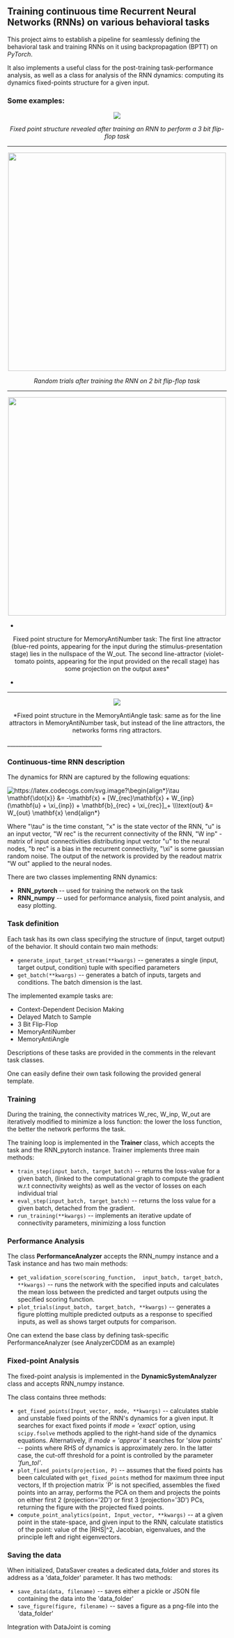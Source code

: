 ## Training continuous time Recurrent Neural Networks (RNNs) on various behavioral tasks

This project aims to establish a pipeline for seamlessly defining the behavioral task and training RNNs on it using backpropagation (BPTT) on *PyTorch*.

It also implements a useful class for the post-training task-performance analysis, as well as a class for analysis of the RNN dynamics: computing its dynamics fixed-points structure for a given input.

### Some examples:


<p align="center">
<img src="https://github.com/engellab/RNN_training_pipeline/blob/main/img/fixed%20points%203BitFlipFlop%20task.gif?raw=true"/>
</p>

<center>

*Fixed point structure revealed after training an RNN to perform a 3 bit flip-flop task*
  
</center>

__________________________________
<p align="center">
<img src="https://github.com/engellab/RNN_training_pipeline/blob/main/img/random_trials_MemoryAnti_task.png" width="500">
</p>

<center>

*Random trials after training the RNN on 2 bit flip-flop task*

</center>
  
__________________________________

<p align="center">
<img src="https://github.com/engellab/RNN_training_pipeline/blob/main/img/FixedPoints_MemoryAntiNumber.png" width="500">
</p>

<center>

*
Fixed point structure for MemoryAntiNumber task:
The first line attractor (blue-red points, appearing for the input during the stimulus-presentation stage) lies in the nullspace of the W_out.
The second line-attractor (violet-tomato points, appearing for the input provided on the recall stage) has some projection on the output axes*

*

</center>
  
__________________________________


<p align="center">
<img src="https://github.com/engellab/RNN_training_pipeline/blob/main/img/fixed%20points%20MemoryAnti%20task.gif?raw=true"/>
</p>

<center>

*Fixed point structure in the MemoryAntiAngle task: 
same as for the line attractors in MemoryAntiNumber task, but instead of the line attractors, the networks forms ring attractors.
</center>
__________________________________

### Continuous-time RNN description

The dynamics for RNN are captured by the following equations:

<img src="https://latex.codecogs.com/svg.image?\begin{align*}\tau&space;\mathbf{\dot{x}}&space;&=&space;-\mathbf{x}&space;&plus;&space;[W_{rec}\mathbf{x}&space;&plus;&space;W_{inp}&space;(\mathbf{u}&space;&plus;&space;\xi_{inp})&space;&plus;&space;\mathbf{b}_{rec}&space;&plus;&space;\xi_{rec}]_&plus;&space;\\\text{out}&space;&=&space;W_{out}&space;\mathbf{x}&space;\end{align*}&space;" title="https://latex.codecogs.com/svg.image?\begin{align*}\tau \mathbf{\dot{x}} &= -\mathbf{x} + [W_{rec}\mathbf{x} + W_{inp} (\mathbf{u} + \xi_{inp}) + \mathbf{b}_{rec} + \xi_{rec}]_+ \\\text{out} &= W_{out} \mathbf{x} \end{align*} " />

Where "\tau" is the time constant, "x" is the state vector of the RNN, "u" is an input vector, "W rec" is the recurrent connectivity of the RNN, "W inp" - matrix of input connectivities distributing input vector "u" to the neural nodes, "b rec" is a bias in the recurrent connectivity, "\xi" is some gaussian random noise. The output of the network is provided by the readout matrix "W out" applied to the neural nodes.

There are two classes implementing RNN dynamics: 
- **RNN_pytorch** -- used for training the network on the task
- **RNN_numpy** -- used for performance analysis, fixed point analysis, and easy plotting.

### Task definition
Each task has its own class specifying the structure of (input, target output) of the behavior. 
It should contain two main methods:
- `generate_input_target_stream(**kwargs)` -- generates a single (input, target output, condition) tuple with specified parameters
- `get_batch(**kwargs)` -- generates a batch of inputs, targets and conditions. The batch dimension is the last.

The implemented example tasks are:

- Context-Dependent Decision Making 
- Delayed Match to Sample
- 3 Bit Flip-Flop 
- MemoryAntiNumber
- MemoryAntiAngle

Descriptions of these tasks are provided in the comments in the relevant task classes.

One can easily define their own task following the provided general template.

### Training 
During the training, the connectivity matrices W_rec, W_inp, W_out are iteratively modified to minimize a loss function: the lower the loss function, the better the network performs the task.

The training loop is implemented in the **Trainer** class, which accepts the task and the RNN_pytorch instance.
Trainer implements three main methods:
- `train_step(input_batch, target_batch)` -- returns the loss-value for a given batch, (linked to the computational graph to compute the gradient w.r.t connectivity weights) as well as the vector of losses on each individual trial
- `eval_step(input_batch, target_batch)` -- returns the loss value for a given batch, detached from the gradient.
- `run_training(**kwargs)` -- implements an iterative update of connectivity parameters, minimizing a loss function

### Performance Analysis

The class **PerformanceAnalyzer** accepts the RNN_numpy instance and a Task instance and has two main methods:

- `get_validation_score(scoring_function,  input_batch, target_batch, **kwargs)` -- runs the network with the specified inputs and calculates the mean loss between the predicted and target outputs using the specified scoring function.
- `plot_trials(input_batch, target_batch, **kwargs)` -- generates a figure plotting multiple predicted outputs as a response to specified inputs, as well as shows target outputs for comparison.

One can extend the base class by defining task-specific PerformanceAnalyzer
(see AnalyzerCDDM as an example)

### Fixed-point Analysis

The fixed-point analysis is implemented in the **DynamicSystemAnalyzer** class and accepts RNN_numpy instance.

The class contains three methods:

- `get_fixed_points(Input_vector, mode, **kwargs)`  -- calculates stable and unstable fixed points of the RNN's dynamics
for a given input. It searches for exact fixed points if *mode = 'exact'* option,
using `scipy.fsolve` methods applied to the right-hand side of the dynamics equations.
Alternatively, if *mode = 'approx'*  it searches for 'slow points' -- points where RHS of dynamics is approximately zero.
In the latter case, the cut-off threshold for a point is controlled by the parameter *'fun_tol'*.
- `plot_fixed_points(projection, P)` -- assumes that the fixed points
has been calculated with `get_fixed_points` method
for maximum three input vectors, 
If th projection matrix `P' is not specified, assembles the fixed points into an array, performs the PCA on them and projects
the points on either first 2 (projection='2D') or first 3 (projection='3D') PCs, returning the figure with the projected 
fixed points.
- `compute_point_analytics(point, Input_vector, **kwargs)` -- at a given point in the state-space, and given input to the RNN, calculate statistics of the point:
value of the |RHS|^2, Jacobian, eigenvalues, and the principle left and right eigenvectors.

### Saving the data

When initialized, DataSaver creates a dedicated data_folder and stores its address as a 'data_folder' parameter. It has two methods:
- `save_data(data, filename)` -- saves either a pickle or JSON file containing the data into the 'data_folder'
- `save_figure(figure, filename)` -- saves a figure as a png-file into the 'data_folder'

Integration with DataJoint is coming
